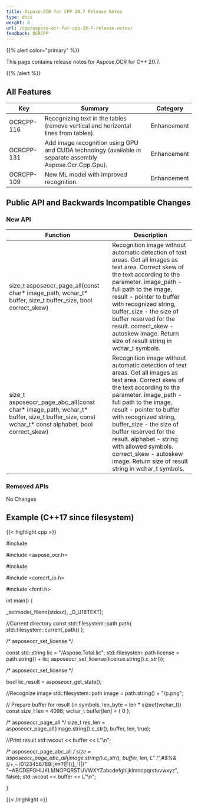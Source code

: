 ```yaml
---
title: Aspose.OCR for CPP 20.7 Release Notes
type: docs
weight: 8
url: /cpp/aspose-ocr-for-cpp-20-7-release-notes/
feedback: OCRCPP
---
```


{{% alert color="primary" %}}

This page contains release notes for Aspose.OCR for C++ 20.7.

{{% /alert %}}

## All Features

|Key|Summary|Category|
|---|---|---|
|OCRCPP-116|Recognizing text in the tables (remove vertical and horizontal lines from tables).|Enhancement|
|OСRCPP-131|Add image recognition using GPU and CUDA technology (available in separate assembly Aspose.Ocr.Cpp.Gpu).|Enhancement|
|OСRCPP-109|New ML model with improved recognition.|Enhancement|

## Public API and Backwards Incompatible Changes

### New API

|Function|Description|
|---|---|
|size_t asposeocr_page_all(const char* image_path, wchar_t* buffer, size_t buffer_size, bool correct_skew)|Recognition image without automatic detection of text areas. Get all images as text area. Correct skew of the text according to the parameter. image_path - full path to the image, result - pointer to buffer with recognized string, buffer_size - the size of buffer reserved for the result. correct_skew - autoskew image. Return size of result string in wchar_t symbols.|
|size_t asposeocr_page_abc_all(const char* image_path, wchar_t* buffer, size_t buffer_size, const wchar_t* const alphabet, bool correct_skew)|Recognition image without automatic detection of text areas. Get all images as text area. Correct skew of the text according to the parameter. image_path - full path to the image, result - pointer to buffer with recognized string, buffer_size - the size of buffer reserved for the result. alphabet - string with allowed symbols. correct_skew - autoskew image. Return size of result string in wchar_t symbols.|

### Removed APIs

No Changes

## Example (C++17 since filesystem)
{{< highlight cpp >}}

#include <iostream>

#include <aspose_ocr.h>

#include <filesystem>

#include <corecrt_io.h>

#include <fcntl.h>

int main()
{

 _setmode(_fileno(stdout), _O_U16TEXT);

 //Current directory
 const std::filesystem::path path{ std::filesystem::current_path() };

 /* asposeocr_set_license */

 const std::string lic = "/Aspose.Total.lic";
 std::filesystem::path license = path.string() + lic;
 asposeocr_set_license(license.string().c_str());

 /* asposeocr_set_license */

 bool lic_result = asposeocr_get_state();

 //Recognize image
 std::filesystem::path image = path.string() + "/p.png";

 // Prepare buffer for result (in symbols, len_byte = len * sizeof(wchar_t))
 const size_t len = 4096;
 wchar_t buffer[len] = { 0 };

 /* asposeocr_page_all */
 size_t res_len = asposeocr_page_all(image.string().c_str(), buffer, len, true);

 //Print result
 std::wcout << buffer << L"\n";

 /* asposeocr_page_abc_all */
 size = asposeocr_page_abc_all(image.string().c_str(), buffer, len,
        L" !\",#$%&()*+,-./0123456789:;<=>?@[\\]_`{|}"
        "~ABCDEFGHIJKLMNOPQRSTUVWXYZabcdefghijklmnopqrstuvwxyz", false);
 std::wcout << buffer << L"\n";

}

{{< /highlight >}}
